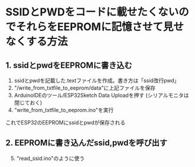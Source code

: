 # SSIDとPWDをコードに載せたくないのでそれらをEEPROMに記憶させて見せなくする方法

## 1. ssidとpwdをEEPROMに書き込む
  1. ssidとpwdを記載した.textファイルを作成。書き方は「ssid改行pwd」
  2. "/write_from_txtfile_to_eeprom/data"に上記ファイルを保存
  3. ArduinoIDEのツール/ESP32Sketch Data Uploadを押す (シリアルモニタは閉じておく)
  4. "write_from_txtfile_to_eeprom.ino"を実行
  
  これでESP32のEEPROMにssidとpwdが保存される

## 2. EEPROMに書き込んだssid,pwdを呼び出す
　5. "read_ssid.ino"のように使う
